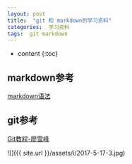 ```yaml
---
layout: post
title:  "git 和 markdown的学习资料"
categories:  学习资料
tags:  git markdown
---
```


* content
{:toc}


## markdown参考

[markdown语法](http://blog.csdn.net/witnessai1/article/details/52551362)


## git参考

[Git教程-廖雪峰](http://www.liaoxuefeng.com/wiki/0013739516305929606dd18361248578c67b8067c8c017b000)




![]({{ site.url }}/assets/i/2017-5-17-3.jpg)